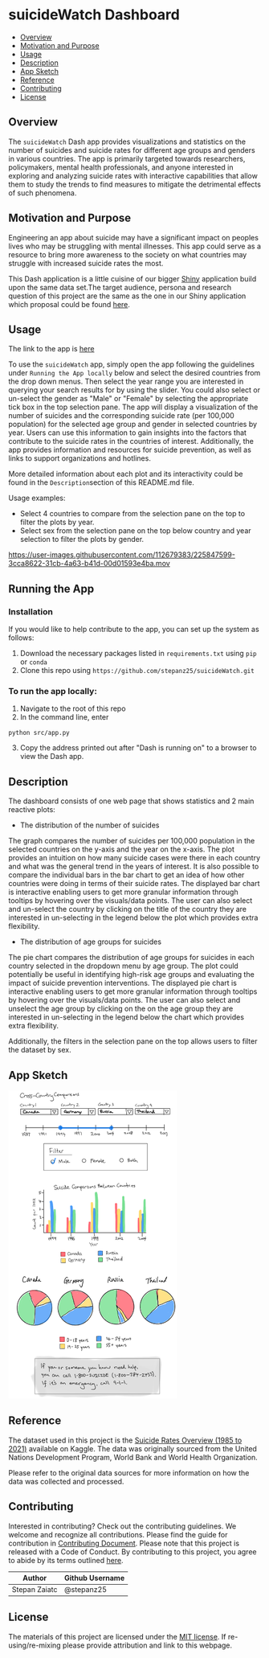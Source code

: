 # suicideWatch Dashboard

- [Overview](#overview)
- [Motivation and Purpose](#motivation-and-purpose)
- [Usage](#usage)
- [Description](#description)
- [App Sketch](#app-sketch)
- [Reference](#reference)
- [Contributing](#contributing)
- [License](#license)

## Overview

The `suicideWatch` Dash app provides visualizations and statistics on the number of suicides and suicide rates for different age groups and genders in various countries. The app is primarily targeted towards researchers, policymakers, mental health professionals, and anyone interested in exploring and analyzing suicide rates with interactive capabilities that allow them to study the trends to find measures to mitigate the detrimental effects of such phenomena.

## Motivation and Purpose

Engineering an app about suicide may have a significant impact on peoples lives who may be struggling with mental illnesses. This app could serve as a resource to bring more awareness to the society on what countries may struggle with increased suicide rates the most.

This Dash application is a little cuisine of our bigger [Shiny](https://github.com/UBC-MDS/suicide_indicator_r) application build upon the same data set.The target audience, persona and research question of this project are the same as the one in our Shiny application which proposal could be found [here](https://github.com/UBC-MDS/suicide_indicator_r/blob/main/proposal.md).

## Usage

The link to the app is [here](https://suicide-watch-jdpw.onrender.com)

To use the `suicideWatch` app, simply open the app following the guidelines under `Running the App locally` below and select the desired countries from the drop down menus. Then select the year range you are interested in querying your search results for by using the slider. You could also select or un-select the gender as "Male" or "Female" by selecting the appropriate tick box in the top selection pane. The app will display a visualization of the number of suicides and the corresponding suicide rate (per 100,000 population) for the selected age group and gender in selected countries by year. Users can use this information to gain insights into the factors that contribute to the suicide rates in the countries of interest. Additionally, the app provides information and resources for suicide prevention, as well as links to support organizations and hotlines.

More detailed information about each plot and its interactivity could be found in the `Description`section of this README.md file.

Usage examples:

- Select 4 countries to compare from the selection pane on the top to filter the plots by year.
- Select sex from the selection pane on the top below country and year selection to filter the plots by gender.

https://user-images.githubusercontent.com/112679383/225847599-3cca8622-31cb-4a63-b41d-00d01593e4ba.mov

## Running the App

### Installation
If you would like to help contribute to the app, you can set up the system as follows:
1. Download the necessary packages listed in `requirements.txt` using `pip` or `conda`
2. Clone this repo using `https://github.com/stepanz25/suicideWatch.git`

### To run the app locally:
1. Navigate to the root of this repo
2. In the command line, enter
```
python src/app.py
```
3. Copy the address printed out after "Dash is running on" to a browser to view the Dash app.

## Description

The dashboard consists of one web page that shows statistics and 2 main reactive plots:

- The distribution of the number of suicides

The graph compares the number of suicides per 100,000 population in the selected countries on the y-axis and the year on the x-axis. The plot provides an intuition on how many suicide cases were there in each country and what was the general trend in the years of interest. It is also possible to compare the individual bars in the bar chart to get an idea of how other countries were doing in terms of their suicide rates. The displayed bar chart is interactive enabling users to get more granular information through tooltips by hovering over the visuals/data points. The user can also select and un-select the country by clicking on the title of the country they are interested in un-selecting in the legend below the plot which provides extra flexibility.

- The distribution of age groups for suicides

The pie chart compares the distribution of age groups for suicides in each country selected in the dropdown menu by age group. The plot could potentially be useful in identifying high-risk age groups and evaluating the impact of suicide prevention interventions. The displayed pie chart is interactive enabling users to get more granular information through tooltips by hovering over the visuals/data points. The user can also select and unselect the age group by clicking on the on the age group they are interested in un-selecting in the legend below the chart which provides extra flexibility.

Additionally, the filters in the selection pane on the top allows users to filter the dataset by sex.

## App Sketch

![suicideWatch App Sketch](img/app_sketch.png)

## Reference

The dataset used in this project is the [Suicide Rates Overview (1985 to 2021)](https://www.kaggle.com/datasets/omkargowda/suicide-rates-overview-1985-to-2021) available on Kaggle. The data was originally sourced from the United Nations Development Program, World Bank and World Health Organization.

Please refer to the original data sources for more information on how the data was collected and processed.

## Contributing

Interested in contributing? Check out the contributing guidelines. We welcome and recognize all contributions. Please find the guide for contribution in [Contributing Document](https://github.com/stepanz25/suicideWatch/blob/main/CONTRIBUTING.md). Please note that this project is released with a Code of Conduct. By contributing to this project, you agree to abide by its terms outlined [here](https://github.com/stepanz25/suicideWatch/blob/main/CODE_OF_CONDUCT.md).

|  Author  |  Github Username |
|--------------|------------------|
|  Stepan Zaiatc |  @stepanz25 |

## License

The materials of this project are licensed under the [MIT license](https://github.com/stepanz25/suicideWatch/blob/main/LICENSE). If re-using/re-mixing please provide attribution and link to this webpage.
